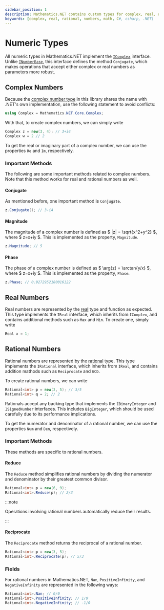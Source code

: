 ```yaml
---
sidebar_position: 1
description: Mathematics.NET contains custom types for complex, real, and rational numbers.
keywords: [complex, real, rational, numbers, math, C#, csharp, .NET]
---
```


# Numeric Types

All numeric types in Mathematics.NET implement the [`IComplex`](https://github.com/HamletTanyavong/Mathematics.NET/blob/main/src/Mathematics.NET/Core/IComplex.cs) interface. Unlike [`INumberBase`](https://github.com/dotnet/runtime/blob/main/src/libraries/System.Private.CoreLib/src/System/Numerics/INumberBase.cs), this interface defines the method `Conjugate`, which makes operations that accept either complex or real numbers as parameters more robust.

## Complex Numbers

Because the [complex number type](https://github.com/HamletTanyavong/Mathematics.NET/blob/main/src/Mathematics.NET/Core/Complex.cs) in this library shares the name with .NET's own implementation, use the following statement to avoid conflicts:

```csharp
using Complex = Mathematics.NET.Core.Complex;
```

With that, to create complex numbers, we can simply write

```csharp
Complex z = new(3, 4); // 3+i4
Complex w = 2 // 2
```

To get the real or imaginary part of a complex number, we can use the properties `Re` and `Im`, respectively.


### Important Methods

The following are some important methods related to complex numbers. Note that this method works for real and rational numbers as well.

#### Conjugate

As mentioned before, one important method is `Conjugate`.

```csharp
z.Conjugate(); // 3-i4
```

#### Magnitude

The magnitude of a complex number is defined as $ |z| = \sqrt{x^2+y^2} $, where $ z=x+iy $. This is implemented as the property, `Magnitude`.

```csharp
z.Magnitude; // 5
```

#### Phase

The phase of a complex number is defined as $ \arg{z} = \arctan{y/x} $, where $ z=x+iy $. This is implemented as the property, `Phase`.

```csharp
z.Phase; // 0.9272952180016122
```


## Real Numbers

Real numbers are represented by the [real](https://github.com/HamletTanyavong/Mathematics.NET/blob/main/src/Mathematics.NET/Core/Real.cs) type and function as expected. This type implements the `IReal` interface, which inherits from `IComplex`, and contains additional methods such as `Max` and `Min`. To create one, simply write

```csharp
Real x = 1;
```

## Rational Numbers

Rational numbers are represented by the [rational](https://github.com/HamletTanyavong/Mathematics.NET/blob/main/src/Mathematics.NET/Core/Rational.cs) type. This type implements the `IRational` interface, which inherits from `IReal`, and contains addition mathods such as `Reciprocate` and `GCD`.

To create rational numbers, we can write

```csharp
Rational<int> p = new(3, 5); // 3/5
Rational<int> q = 2; // 2
```

Rationals accept any backing type that implements the `IBinaryInteger` and `ISignedNumber` interfaces. This includes `BigInteger`, which should be used carefully due to its performance implications.

To get the numerator and denominator of a rational number, we can use the properties `Num` and `Den`, respectively.

### Important Methods

These methods are specific to rational numbers.

#### Reduce

The `Reduce` method simplifies rational numbers by dividing the numerator and denominator by their greatest common divisor.

```csharp
Rational<int> p = new(6, 9);
Rational<int>.Reduce(p); // 2/3
```

:::note

Operations involving rational numbers automatically reduce their results.

:::

#### Reciprocate

The `Reciprocate` method returns the reciprocal of a rational number.

```csharp
Rational<int> p = new(3, 5);
Rational<int>.Reciprocate(p); // 5/3
```

### Fields

For rational numbers in Mathematics.NET, `Nan`, `PositiveInfinity`, and `NegativeInfinity` are represented in the following ways:

```csharp
Rational<int>.Nan; // 0/0
Rational<int>.PositiveInfinity; // 1/0
Rational<int>.NegativeInfinity; // -1/0
```
